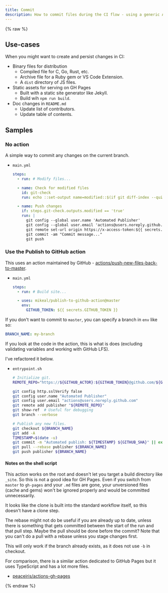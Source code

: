 ```yaml
---
title: Commit
description: How to commit files during the CI flow - using a generic Action
---
```


{% raw %}

## Use-cases

When you might want to create and persist changes in CI:

- Binary files for distribution
    - Compiled file for C, Go, Rust, etc.
    - Archive file for a Ruby gem or VS Code Extension.
    - A `dist` directory of JS files.
- Static assets for serving on GH Pages
    - Built with a static site generator like Jekyll.
    - Build wih `npm run build`.
- Doc changes in `README.md`
    - Update list of contributors.
    - Update table of contents.


## Samples

### No action

A simple way to commit any changes on the current branch.

- `main.yml`
    ```yaml
    steps:
      - run: # Modify files...

      - name: Check for modified files
        id: git-check
        run: echo ::set-output name=modified::$(if git diff-index --quiet HEAD --; then echo "false"; else echo "true"; fi)

      - name: Push changes
        if: steps.git-check.outputs.modified == 'true'
        run: |
          git config --global user.name 'Automated Publisher'
          git config --global user.email 'actions@users.noreply.github.com'
          git remote set-url origin https://x-access-token:${{ secrets.GITHUB_TOKEN }}@github.com/${{ github.repository }}
          git commit -am "Commit message..."
          git push
    ```


### Use the Publish to GitHub action

This uses an action maintained by GitHub - [actions/push-new-files-back-to-master](https://github.com/marketplace/actions/push-new-files-back-to-master).

- `main.yml`
    ```yaml
    steps:
      - run: # Build site...

      - uses: mikeal/publish-to-github-action@master
        env:
          GITHUB_TOKEN: ${{ secrets.GITHUB_TOKEN }}
    ```

If you don't want to commit to `master`, you can specify a branch in `env` like so:

```yaml
BRANCH_NAME: my-branch
```

If you look at the code in the action, this is what is does (excluding validating variables and working with GitHub LFS).

I've refactored it below.

- `entrypoint.sh`
    ```sh
    # Initialize git.
    REMOTE_REPO="https://${GITHUB_ACTOR}:${GITHUB_TOKEN}@github.com/${GITHUB_REPOSITORY}.git"

    git config http.sslVerify false
    git config user.name "Automated Publisher"
    git config user.email "actions@users.noreply.github.com"
    git remote add publisher "${REMOTE_REPO}"
    git show-ref  # Useful for debugging
    git branch --verbose

    # Publish any new files.
    git checkout ${BRANCH_NAME}
    git add -A
    TIMESTAMP=$(date -u)
    git commit -m "Automated publish: ${TIMESTAMP} ${GITHUB_SHA}" || exit 0
    git pull --rebase publisher ${BRANCH_NAME}
    git push publisher ${BRANCH_NAME}
    ```

#### Notes on the shell script

This action works on the root and doesn't let you target a build directory like `_site`. So this is not a good idea for GH Pages. Even if you switch from `master` to `gh-pages` and your `.md` files are gone, your unversioned files (cache and gems) won't be ignored properly and would be committed unnecessarily.

It looks like the clone is built into the standard workflow itself, so this doesn't have a clone step.

The rebase might not do be useful if you are already up to date, unless there is something that gets committed between the start of the run and that pull step. Maybe the pull should be done before the commit? Note that you can't do a pull with a rebase unless you stage changes first.

This will only work if the branch already exists, as it does not use `-b` in checkout.

For comparison, there is a similar action dedicated to GitHub Pages but it uses TypeScript and has a lot more files.

- [peaceiris/actions-gh-pages](https://github.com/peaceiris/actions-gh-pages)

{% endraw %}
